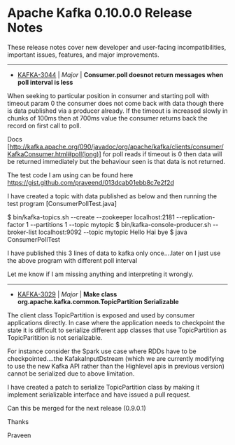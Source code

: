 
<!---
# Licensed to the Apache Software Foundation (ASF) under one
# or more contributor license agreements.  See the NOTICE file
# distributed with this work for additional information
# regarding copyright ownership.  The ASF licenses this file
# to you under the Apache License, Version 2.0 (the
# "License"); you may not use this file except in compliance
# with the License.  You may obtain a copy of the License at
#
#     http://www.apache.org/licenses/LICENSE-2.0
#
# Unless required by applicable law or agreed to in writing, software
# distributed under the License is distributed on an "AS IS" BASIS,
# WITHOUT WARRANTIES OR CONDITIONS OF ANY KIND, either express or implied.
# See the License for the specific language governing permissions and
# limitations under the License.
-->
# Apache Kafka  0.10.0.0 Release Notes

These release notes cover new developer and user-facing incompatibilities, important issues, features, and major improvements.


---

* [KAFKA-3044](https://issues.apache.org/jira/browse/KAFKA-3044) | *Major* | **Consumer.poll doesnot return messages when poll interval is less**

When seeking to particular position in consumer and starting poll with timeout param 0 the consumer does not come back with data though there is data published via a producer already. If the timeout is increased slowly in chunks of 100ms then at 700ms value the consumer returns back the record on first call to poll.

Docs [http://kafka.apache.org/090/javadoc/org/apache/kafka/clients/consumer/KafkaConsumer.html#poll(long)] for poll reads if timeout is 0 then data will be returned immediately but the behaviour seen is that data is not returned.

The test code I am using can be found here https://gist.github.com/praveend/013dcab01ebb8c7e2f2d

I have created a topic with data published as below and then running the test program [ConsumerPollTest.java]

$ bin/kafka-topics.sh --create --zookeeper localhost:2181 --replication-factor 1 --partitions 1 --topic mytopic
$ bin/kafka-console-producer.sh --broker-list localhost:9092 --topic mytopic
Hello
Hai
bye
$ java ConsumerPollTest

I have published this 3 lines of data to kafka only once....later on I just use the above program with different poll interval

Let me know if I am missing anything and interpreting it wrongly.


---

* [KAFKA-3029](https://issues.apache.org/jira/browse/KAFKA-3029) | *Major* | **Make class org.apache.kafka.common.TopicPartition Serializable**

The client class TopicPartition is exposed and used by consumer applications directly. In case where the application needs to checkpoint the state it is difficult to serialize different app classes that use TopicPartition as TopicParitition is not serializable.

For instance consider the Spark use case where RDDs have to be checkpointed....the KafakaInputDstream (which we are currently modifying to use the new Kafka API rather than the Highlevel apis in previous version) cannot be serialized due to above limitation.

I have created a patch to serialize TopicPartition class by making it implement serializable interface and have issued a pull request.

Can this be merged for the next release (0.9.0.1)

Thanks

Praveen



